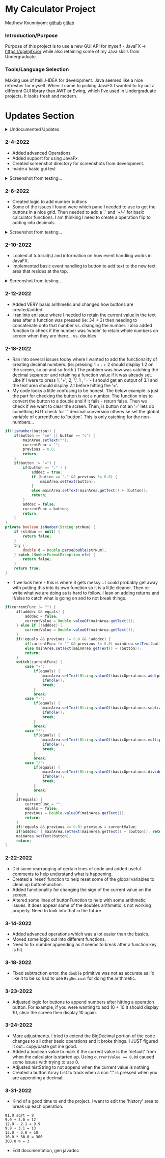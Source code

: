 # My Calculator Project
Matthew Kounniyom: [github](https://github.com/mrkounniyom) [gitlab](https://gitlab.com/mrkounniyom)

### Introduction/Purpose
  Purpose of this project is to use a new GUI API for myself - JavaFX -> https://openjfx.io/ while also retaining some of my Java skills from Undergraduate.

### Tools/Language Selection
  Making use of ItelliJ-IDEA for development. Java seemed like a nice refresher for myself. When it came to picking JavaFX I wanted to try out a different GUI library than AWT or Swing, which I've used in Undergraduate projects. It looks fresh and modern.

# Updates Section

<details>
  <summary>Undocumented Updates</summary>

Started off the project and created basic mathematical functions via *operations.basicOperations.java* which includes but is not limited to addition, subtraction, multiplication and so forth. More advanced basic Calculator functions are in *operations.advOperations.java* which includes but is not limited to square root, square, negative/positive, etc.

Created some basic junit testing for the operations. Not entirely sure how to handle testing GUI stuff at the moment...
</details>

### 2-4-2022
- Added advanced Operations
- Added support for using JavaFx
- Created screenshot directory for screenshots from development.
- made a basic gui test

<details>
  <summary>Screenshot from testing...</summary>

  ![JavaFX Testing](screenshots/gui-test_2-4-2022.png)
</details>

### 2-6-2022
- Created logic to add number buttons
- Some of the issues I found were which pane I needed to use to get the buttons in a nice grid. Then needed to add a '.' and '+/-' for basic calculator functions. I am thinking I need to create a operation flip to adding into decimals.

<details>
  <summary>Screenshot from testing...</summary>

  ![JavaFX Testing](screenshots/gui-test_2-6-2022.png)
</details>


### 2-10-2022
- Looked at tutorial(s) and information on how event handling works in JavaFX.
- Implemented basic event handling to button to add text to the new text area that resides at the top.

<details>
  <summary>Screenshot from testing...</summary>

  ![JavaFX Testing](screenshots/gui-test_2-10-2022.png)
</details>

### 2-12-2022
- Added VERY basic arithmetic and changed how buttons are created/added.
- I ran into an issue where I needed to retain the current value in the text area after a function was pressed (ie: 34 + 3) then needing to concatenate onto that number vs. changing the number. I also added function to check if the number was 'whole' to retain whole numbers on screen when they are there... vs. doubles.

### 2-18-2022

- Ran into several issues today where I wanted to add the functionality of creating decimal numbers. (ie: pressing 1 + . + 2 should display 1.2 on the screen, so on and so forth.) The problem was how was catching the decimal separator and retaining a function value if it was already set. Like if I were to press 1, '+',  2, '.', 1 , '='- I should get an output of 3.1 and the text area should display 2.1 before hitting the '='.
- My code looks a little confusing to be honest. The below example is just the part for checking the button is not a number. The function tries to convert the button to a double and if it fails - return false. Then we check if we want to clear the screen. Then, is button not an '=' lets do something BUT check for '.' decimal conversion otherwise set the global variable of currentFunc to 'button'. This is only catching for the non-numbers...
```Java
if(!isNumber(button)) {
    if(button == "ce" || button == "c") {
        mainArea.setText("");
        currentFunc = "";
        previous = 0.0;
        return;
    }
    if(button != "=") {
        if(button == "." ) {
            adddec = true;
            if (button == "." && previous != 0.0) {
                mainArea.setText(button);
            }
            else mainArea.setText(mainArea.getText() + (button));
            return;
        }
        adddec = false;
        currentFunc = button;
        return;
    }
}
private boolean isNumber(String strNum) {
    if (strNum == null) {
        return false;
    }
    try {
        double d = Double.parseDouble(strNum);
    } catch (NumberFormatException nfe) {
        return false;
    }
    return true;
}
```
- If we look here - this is where it gets messy... I could probably get away with putting this into its own function so it is a little cleaner. Then re-write what we are doing as is hard to follow. I lean on adding returns and if/else to catch what is going on and to not break things.
```java
if(currentFunc != "") {
     if(adddec && equals) {
         adddec = false;
         currentValue = Double.valueOf(mainArea.getText());
     } else if (!adddec) {
         currentValue = Double.valueOf(mainArea.getText());
     }
     if(!equals && previous != 0.0 && !adddec) {
         if(currentFunc != "" && previous != 0.0) mainArea.setText(button);
         else mainArea.setText(mainArea.getText() + (button));
         return;
     }
     switch(currentFunc) {
         case "+":
             if(equals) {
                 mainArea.setText(String.valueOf(basicOperations.add(previous, currentValue)));
                 ifWhole();
                 break;
             }
             break;
         case "-":
             if(equals) {
                 mainArea.setText(String.valueOf(basicOperations.subtract(previous, currentValue)));
                 ifWhole();
                 break;
             }
             break;
         case "*":
             if(equals) {
                 mainArea.setText(String.valueOf(basicOperations.multiply(previous, currentValue)));
                 ifWhole();
                 break;
             }
             break;
         case "/":
             if(equals) {
                 mainArea.setText(String.valueOf(basicOperations.divide(previous, currentValue)));
                 ifWhole();
                 break;
             }
             break;
     }
     if(equals) {
         currentFunc = "";
         equals = false;
         previous = Double.valueOf(mainArea.getText());
         return;
     }
     if(!equals && previous == 0.0) previous = currentValue;
     if(adddec) { mainArea.setText(mainArea.getText() + (button)); return; }
     mainArea.setText(button);
     return;
}
```

### 2-22-2022
- Did some rearranging of certain lines of code and added useful comments to help understand what is happening.
- Created a 'reset' function to help reset some of the global variables to clean up buttonFunction.
- Added functionality for changing the sign of the current value on the screen.
- Altered some lines of buttonFunction to help with some arithmetic issues. It does appear some of the doubles arithmetic is not working properly. Need to look into that in the future.  

### 3-14-2022
- Added advanced operations which was a lot easier than the basics.
- Moved some logic out into different functions.
- Need to fix number appending as it seems to break after a function key is hit. 

### 3-18-2022
- Fixed subtraction error. the ```double``` primitive was not as accurate as I'd like it to be so had to use ```BigDecimal``` for doing the arithmetic. 

### 3-23-2022
- Adjusted logic for buttons to append numbers after hitting a operation button. For example, if you were wanting to add 10 + 10 it should display 10, clear the screen then display 10 again. 

### 3-24-2022
- More adjustments. I tried to extend the BigDecimal portion of the code changes to all other basic operations and it broke things. I JUST figured it out.. copy/paste got me good. 
- Added a boolean value to mark if the current value is the 'default' from when the calculator is started up. Using ```currentValue == 0.0d``` caused some issues with trying to use 0.
- Adjusted histString to not append when the current value is nothing. 
- Created a button Array List to track when a non "." is pressed when you are appending a decimal. 

### 3-31-2022
- Kind of a good time to end the project. I want to edit the 'history' area to break up each operation. 

```
81.0 sqrt = 9
9.0 + 3.0 = 12
12.0 - 2.1 = 9.9
9.9 + 3.1 = 13
13.0 - 3.0 = 10
10.0 * 30.0 = 300
300.0 % = 3
```

- Edit documentation, gen javadoc
